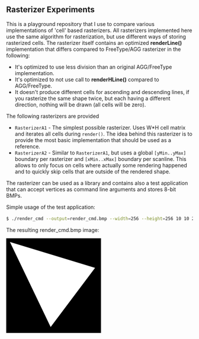 Rasterizer Experiments
----------------------

This is a playground repository that I use to compare various implementations of 'cell' based rasterizers. All rasterizers implemented here use the same algorithm for rasterization, but use different ways of storing rasterized cells. The rasterizer itself contains an optimized **renderLine()** implementation that differs compared to FreeType/AGG rasterizer in the following:

  * It's optimized to use less division than an original AGG/FreeType implementation.
  * It's optimized to not use call to **renderHLine()** compared to AGG/FreeType.
  * It doesn't produce different cells for ascending and descending lines, if you rasterize the same shape twice, but each having a different direction, nothing will be drawn (all cells will be zero).

The following rasterizers are provided

  * `RasterizerA1` - The simplest possible rasterizer. Uses W*H cell matrix and iterates all cells during `render()`. The idea behind this rasterizer is to provide the most basic implementation that should be used as a reference.
  * `RasterizerA2` - Similar to `RasterizerA1`, but uses a global `[yMin..yMax]` boundary per rasterizer and `[xMin..xMax]` boundary per scanline. This allows to only focus on cells where actually some rendering happened and to quickly skip cells that are outside of the rendered shape.

The rasterizer can be used as a library and contains also a test application that can accept vertices as command line arguments and stores 8-bit BMPs.

Simple usage of the test application:

```bash
$ ./render_cmd --output=render_cmd.bmp --width=256 --height=256 10 10 240 80 120 240
```

The resulting render_cmd.bmp image:

![Output](/render_cmd.bmp)
